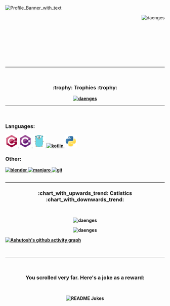 ![Profile_Banner_with_text](https://user-images.githubusercontent.com/57369924/132961635-7dd4bf92-9093-4ead-b7f0-a3e048812bc8.jpg)

<p align="right"> <img src="https://komarev.com/ghpvc/?username=daenges&label=Visits&color=DD6387&style=flat" alt="daenges" /> </p>

<br /><br /><br /><br /><br /><br /><br />

---
<br />
<h3 align="center"><b>:trophy: Trophies :trophy:</h3>
<p align="center"> <a href="https://github.com/ryo-ma/github-profile-trophy"><img src="https://github-profile-trophy.vercel.app/?username=daenges" alt="daenges" /></a> </p>

---
<br />
<h3 align="left"><b>Languages:</h3>
<p align="left"> <a href="https://www.w3schools.com/cpp/" target="_blank"> <img src="https://raw.githubusercontent.com/devicons/devicon/master/icons/cplusplus/cplusplus-original.svg" alt="cplusplus" width="40" height="40"/> </a> <a href="https://www.w3schools.com/cs/" target="_blank"> <img src="https://raw.githubusercontent.com/devicons/devicon/master/icons/csharp/csharp-original.svg" alt="csharp" width="40" height="40"/> </a> <a href="https://golang.org" target="_blank"> <img src="https://raw.githubusercontent.com/devicons/devicon/master/icons/go/go-original.svg" alt="go" width="40" height="40"/> </a> <a href="https://kotlinlang.org" target="_blank"> <img src="https://www.vectorlogo.zone/logos/kotlinlang/kotlinlang-icon.svg" alt="kotlin" width="40" height="40"/> </a> <a href="https://www.python.org" target="_blank"> <img src="https://raw.githubusercontent.com/devicons/devicon/master/icons/python/python-original.svg" alt="python" width="40" height="40"/> </a> </p>

<h3 align="left"><b>Other:</h3>
<a href="https://www.blender.org/" target="_blank"> <img src="https://download.blender.org/branding/community/blender_community_badge_white.svg" alt="blender" width="40" height="40"/> </a> <a href="https://manjaro.org/" target="_blank"> <img src="https://manjaro.org/img/logo.svg" alt="manjaro" width="40" height="40"/> </a> <a href="https://git-scm.com/" target="_blank"> <img src="https://www.vectorlogo.zone/logos/git-scm/git-scm-icon.svg" alt="git" width="40" height="40"/> </a>
<br />
<br />

---

<h3 align="center"><b>:chart_with_upwards_trend: Catistics :chart_with_downwards_trend:</h3>
<br />
<p align="center"> <img src="https://github-readme-stats.vercel.app/api/top-langs?username=daenges&show_icons=true&theme=dracula&locale=en&layout=compact" alt="daenges" /></p>

<p align="center"> <img src="https://github-readme-stats.vercel.app/api?username=daenges&show_icons=true&theme=dracula&cache_seconds=1800&locale=en" alt=daenges /> </p>


[![Ashutosh's github activity graph](https://activity-graph.herokuapp.com/graph?username=daenges&bg_color=282a36&color=dd6387&line=dd6387&point=ffffff&area=true&hide_border=false)](https://github.com/Daenges)

<br />

---

<br />

<h3 align="center"><b>You scrolled very far. Here's a joke as a reward:</b></h3>
<br />
<p align="center">  <img src="https://readme-jokes.vercel.app/api?theme=dracula&borderColor=white" alt="README Jokes"></a>
